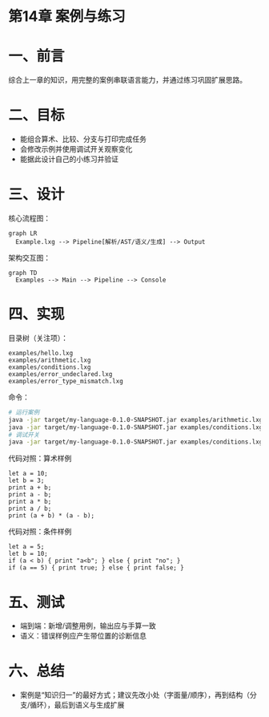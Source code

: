 # 第14章 案例与练习

# 一、前言

综合上一章的知识，用完整的案例串联语言能力，并通过练习巩固扩展思路。

# 二、目标

- 能组合算术、比较、分支与打印完成任务
- 会修改示例并使用调试开关观察变化
- 能据此设计自己的小练习并验证

# 三、设计

核心流程图：

```mermaid
graph LR
  Example.lxg --> Pipeline[解析/AST/语义/生成] --> Output
```

架构交互图：

```mermaid
graph TD
  Examples --> Main --> Pipeline --> Console
```

# 四、实现

目录树（关注项）：

```text
examples/hello.lxg
examples/arithmetic.lxg
examples/conditions.lxg
examples/error_undeclared.lxg
examples/error_type_mismatch.lxg
```

命令：

```bash
# 运行案例
java -jar target/my-language-0.1.0-SNAPSHOT.jar examples/arithmetic.lxg
java -jar target/my-language-0.1.0-SNAPSHOT.jar examples/conditions.lxg
# 调试开关
java -jar target/my-language-0.1.0-SNAPSHOT.jar examples/conditions.lxg --dump-ast
```

代码对照：算术样例

```1:7:examples/arithmetic.lxg
let a = 10;
let b = 3;
print a + b;
print a - b;
print a * b;
print a / b;
print (a + b) * (a - b);
```

代码对照：条件样例

```1:4:examples/conditions.lxg
let a = 5;
let b = 10;
if (a < b) { print "a<b"; } else { print "no"; }
if (a == 5) { print true; } else { print false; }
```

# 五、测试

- 端到端：新增/调整用例，输出应与手算一致
- 语义：错误样例应产生带位置的诊断信息

# 六、总结

- 案例是“知识归一”的最好方式；建议先改小处（字面量/顺序），再到结构（分支/循环），最后到语义与生成扩展 